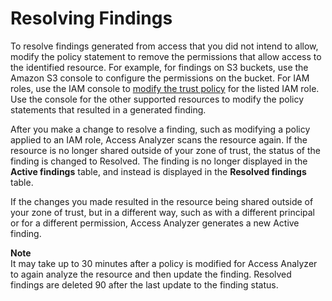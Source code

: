 # Resolving Findings<a name="access-analyzer-findings-remediate"></a>

To resolve findings generated from access that you did not intend to allow, modify the policy statement to remove the permissions that allow access to the identified resource\. For example, for findings on S3 buckets, use the Amazon S3 console to configure the permissions on the bucket\. For IAM roles, use the IAM console to [modify the trust policy](https://docs.aws.amazon.com/IAM/latest/UserGuide/id_roles_manage_modify.html#roles-managingrole_edit-trust-policy) for the listed IAM role\. Use the console for the other supported resources to modify the policy statements that resulted in a generated finding\.

After you make a change to resolve a finding, such as modifying a policy applied to an IAM role, Access Analyzer scans the resource again\. If the resource is no longer shared outside of your zone of trust, the status of the finding is changed to Resolved\. The finding is no longer displayed in the **Active findings** table, and instead is displayed in the **Resolved findings** table\.

If the changes you made resulted in the resource being shared outside of your zone of trust, but in a different way, such as with a different principal or for a different permission, Access Analyzer generates a new Active finding\.

**Note**  
It may take up to 30 minutes after a policy is modified for Access Analyzer to again analyze the resource and then update the finding\. Resolved findings are deleted 90 after the last update to the finding status\.